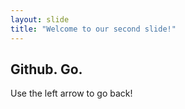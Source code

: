 ```yaml
---
layout: slide
title: "Welcome to our second slide!"
---
```

## Github. Go.
Use the left arrow to go back!
